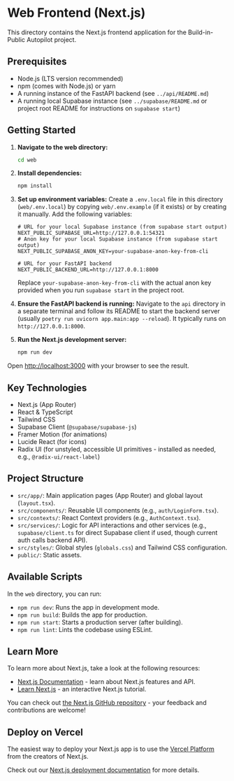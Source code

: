 # Web Frontend (Next.js)

This directory contains the Next.js frontend application for the Build-in-Public Autopilot project.

## Prerequisites

*   Node.js (LTS version recommended)
*   npm (comes with Node.js) or yarn
*   A running instance of the FastAPI backend (see `../api/README.md`)
*   A running local Supabase instance (see `../supabase/README.md` or project root README for instructions on `supabase start`)

## Getting Started

1.  **Navigate to the web directory:**
    ```bash
    cd web
    ```

2.  **Install dependencies:**
    ```bash
    npm install
    ```

3.  **Set up environment variables:**
    Create a `.env.local` file in this directory (`web/.env.local`) by copying `web/.env.example` (if it exists) or by creating it manually. Add the following variables:

    ```env
    # URL for your local Supabase instance (from supabase start output)
    NEXT_PUBLIC_SUPABASE_URL=http://127.0.0.1:54321 
    # Anon key for your local Supabase instance (from supabase start output)
    NEXT_PUBLIC_SUPABASE_ANON_KEY=your-supabase-anon-key-from-cli
    
    # URL for your FastAPI backend
    NEXT_PUBLIC_BACKEND_URL=http://127.0.0.1:8000
    ```
    Replace `your-supabase-anon-key-from-cli` with the actual anon key provided when you run `supabase start` in the project root.

4.  **Ensure the FastAPI backend is running:**
    Navigate to the `api` directory in a separate terminal and follow its README to start the backend server (usually `poetry run uvicorn app.main:app --reload`). It typically runs on `http://127.0.0.1:8000`.

5.  **Run the Next.js development server:**
    ```bash
    npm run dev
    ```

Open [http://localhost:3000](http://localhost:3000) with your browser to see the result.

## Key Technologies

*   Next.js (App Router)
*   React & TypeScript
*   Tailwind CSS
*   Supabase Client (`@supabase/supabase-js`)
*   Framer Motion (for animations)
*   Lucide React (for icons)
*   Radix UI (for unstyled, accessible UI primitives - installed as needed, e.g., `@radix-ui/react-label`)

## Project Structure

*   `src/app/`: Main application pages (App Router) and global layout (`layout.tsx`).
*   `src/components/`: Reusable UI components (e.g., `auth/LoginForm.tsx`).
*   `src/contexts/`: React Context providers (e.g., `AuthContext.tsx`).
*   `src/services/`: Logic for API interactions and other services (e.g., `supabase/client.ts` for direct Supabase client if used, though current auth calls backend API).
*   `src/styles/`: Global styles (`globals.css`) and Tailwind CSS configuration.
*   `public/`: Static assets.

## Available Scripts

In the `web` directory, you can run:

*   `npm run dev`: Runs the app in development mode.
*   `npm run build`: Builds the app for production.
*   `npm run start`: Starts a production server (after building).
*   `npm run lint`: Lints the codebase using ESLint.

## Learn More

To learn more about Next.js, take a look at the following resources:

- [Next.js Documentation](https://nextjs.org/docs) - learn about Next.js features and API.
- [Learn Next.js](https://nextjs.org/learn) - an interactive Next.js tutorial.

You can check out [the Next.js GitHub repository](https://github.com/vercel/next.js) - your feedback and contributions are welcome!

## Deploy on Vercel

The easiest way to deploy your Next.js app is to use the [Vercel Platform](https://vercel.com/new?utm_medium=default-template&filter=next.js&utm_source=create-next-app&utm_campaign=create-next-app-readme) from the creators of Next.js.

Check out our [Next.js deployment documentation](https://nextjs.org/docs/app/building-your-application/deploying) for more details.
